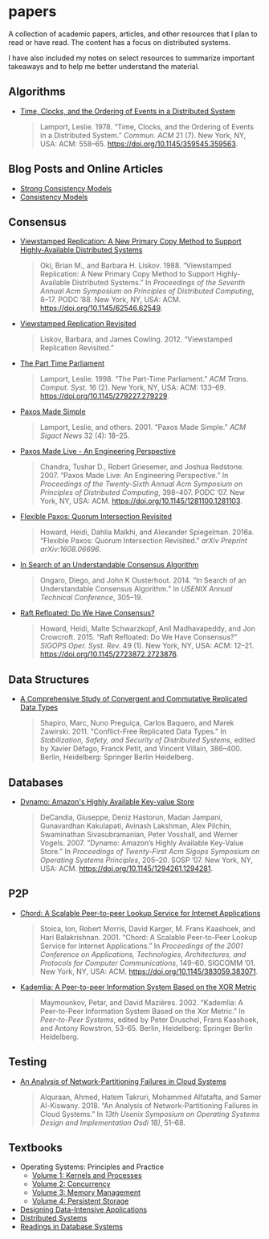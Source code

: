 # papers

A collection of academic papers, articles, and other resources that I plan to read or have read. The
content has a focus on distributed systems.

I have also included my notes on select resources to summarize important takeaways and to help me
better understand the material.

## Algorithms

- [Time, Clocks, and the Ordering of Events in a Distributed System](algorithms/time-clocks-and-the-ordering-of-events-in-a-distributed-system.pdf)
  > Lamport, Leslie. 1978. “Time, Clocks, and the Ordering of Events in a Distributed System.” *Commun. ACM* 21 (7). New York, NY, USA: ACM: 558–65. <https://doi.org/10.1145/359545.359563>.

## Blog Posts and Online Articles

- [Strong Consistency Models](https://aphyr.com/posts/313-strong-consistency-models)
- [Consistency Models](https://jepsen.io/consistency)

## Consensus

- [Viewstamped Replication: A New Primary Copy Method to Support Highly-Available Distributed Systems](consensus/viewstamped-replication-a-new-primary-copy-method-to-support-highly-available-distributed-systems.pdf)
  > Oki, Brian M., and Barbara H. Liskov. 1988. “Viewstamped Replication: A New Primary Copy Method to Support Highly-Available Distributed Systems.” In _Proceedings of the Seventh Annual Acm Symposium on Principles of Distributed Computing_, 8–17. PODC ’88. New York, NY, USA: ACM. <https://doi.org/10.1145/62546.62549>.
- [Viewstamped Replication Revisited](consensus/viewstamped-replication-revisited.pdf)
  > Liskov, Barbara, and James Cowling. 2012. “Viewstamped Replication Revisited.”
- [The Part Time Parliament](consensus/the-part-time-parliament.pdf)
  > Lamport, Leslie. 1998. “The Part-Time Parliament.” _ACM Trans. Comput. Syst._ 16 (2). New York, NY, USA: ACM: 133–69. <https://doi.org/10.1145/279227.279229>.
- [Paxos Made Simple](consensus/paxos-made-simple.pdf)
  > Lamport, Leslie, and others. 2001. “Paxos Made Simple.” _ACM Sigact News_ 32 (4): 18–25.
- [Paxos Made Live - An Engineering Perspective](consensus/paxos-made-live-an-engineering-perspective.pdf)
  > Chandra, Tushar D., Robert Griesemer, and Joshua Redstone. 2007. “Paxos Made Live: An Engineering Perspective.” In _Proceedings of the Twenty-Sixth Annual Acm Symposium on Principles of Distributed Computing_, 398–407. PODC ’07. New York, NY, USA: ACM. <https://doi.org/10.1145/1281100.1281103>.
- [Flexible Paxos: Quorum Intersection Revisited](consensus/flexible-paxos-quorum-intersection-revisited.pdf)
  > Howard, Heidi, Dahlia Malkhi, and Alexander Spiegelman. 2016a. “Flexible Paxos: Quorum Intersection Revisited.” _arXiv Preprint arXiv:1608.06696_.
- [In Search of an Understandable Consensus Algorithm](consensus/in-search-of-an-understandable-consensus-algorithm.pdf)
  > Ongaro, Diego, and John K Ousterhout. 2014. “In Search of an Understandable Consensus Algorithm.” In _USENIX Annual Technical Conference_, 305–19.
- [Raft Refloated: Do We Have Consensus?](consensus/raft-refloated-do-we-have-consensus.pdf)
  > Howard, Heidi, Malte Schwarzkopf, Anil Madhavapeddy, and Jon Crowcroft. 2015. “Raft Refloated: Do We Have Consensus?” _SIGOPS Oper. Syst. Rev._ 49 (1). New York, NY, USA: ACM: 12–21. <https://doi.org/10.1145/2723872.2723876>.

## Data Structures

- [A Comprehensive Study of Convergent and Commutative Replicated Data Types](data-structures/a-comprehensive-study-of-convergent-and-commutative-replicated-data-types.pdf)
  > Shapiro, Marc, Nuno Preguiça, Carlos Baquero, and Marek Zawirski. 2011. "Conflict-Free Replicated Data Types." In _Stabilization, Safety, and Security of Distributed Systems_, edited by Xavier Défago, Franck Petit, and Vincent Villain, 386–400. Berlin, Heidelberg: Springer Berlin Heidelberg.

## Databases

- [Dynamo: Amazon's Highly Available Key-value Store](databases/dynamo-amazons-highly-available-key-value-store.pdf)
  > DeCandia, Giuseppe, Deniz Hastorun, Madan Jampani, Gunavardhan Kakulapati, Avinash Lakshman, Alex Pilchin, Swaminathan Sivasubramanian, Peter Vosshall, and Werner Vogels. 2007. “Dynamo: Amazon’s Highly Available Key-Value Store.” In _Proceedings of Twenty-First Acm Sigops Symposium on Operating Systems Principles_, 205–20. SOSP ’07. New York, NY, USA: ACM. <https://doi.org/10.1145/1294261.1294281>.

## P2P

- [Chord: A Scalable Peer-to-peer Lookup Service for Internet Applications](p2p/chord-a-scalable-peer-to-peer-lookup-service-for-internet-applications.pdf)
  > Stoica, Ion, Robert Morris, David Karger, M. Frans Kaashoek, and Hari Balakrishnan. 2001. “Chord: A Scalable Peer-to-Peer Lookup Service for Internet Applications.” In _Proceedings of the 2001 Conference on Applications, Technologies, Architectures, and Protocols for Computer Communications_, 149–60. SIGCOMM ’01. New York, NY, USA: ACM. <https://doi.org/10.1145/383059.383071>.
- [Kademlia: A Peer-to-peer Information System Based on the XOR Metric](p2p/kademlia-a-peer-to-peer-information-system-based-on-the-xor-metric.pdf)
  > Maymounkov, Petar, and David Mazières. 2002. “Kademlia: A Peer-to-Peer Information System Based on the Xor Metric.” In _Peer-to-Peer Systems_, edited by Peter Druschel, Frans Kaashoek, and Antony Rowstron, 53–65. Berlin, Heidelberg: Springer Berlin Heidelberg.

## Testing

- [An Analysis of Network-Partitioning Failures in Cloud Systems](testing/an-analysis-of-network-partitioning-failures-in-cloud-systems.pdf)
  > Alquraan, Ahmed, Hatem Takruri, Mohammed Alfatafta, and Samer Al-Kiswany. 2018. “An Analysis of Network-Partitioning Failures in Cloud Systems.” In _13th Usenix Symposium on Operating Systems Design and Implementation Osdi 18)_, 51–68.

## Textbooks

- Operating Systems: Principles and Practice
  - [Volume 1: Kernels and Processes](textbooks/operating-systems-principles-and-practice-vol-1-kernels-and-processes.pdf)
  - [Volume 2: Concurrency](textbooks/operating-systems-principles-and-practice-vol-2-concurrency.pdf)
  - [Volume 3: Memory Management](textbooks/operating-systems-principles-and-practice-vol-3-memory-management.pdf)
  - [Volume 4: Persistent Storage](textbooks/operating-systems-principles-and-practice-vol-4-persistent-storage.pdf)
- [Designing Data-Intensive Applications](textbooks/designing-data-intensive-applications.pdf)
- [Distributed Systems](textbooks/distributed-systems.pdf)
- [Readings in Database Systems](textbooks/readings-in-database-systems.pdf)
